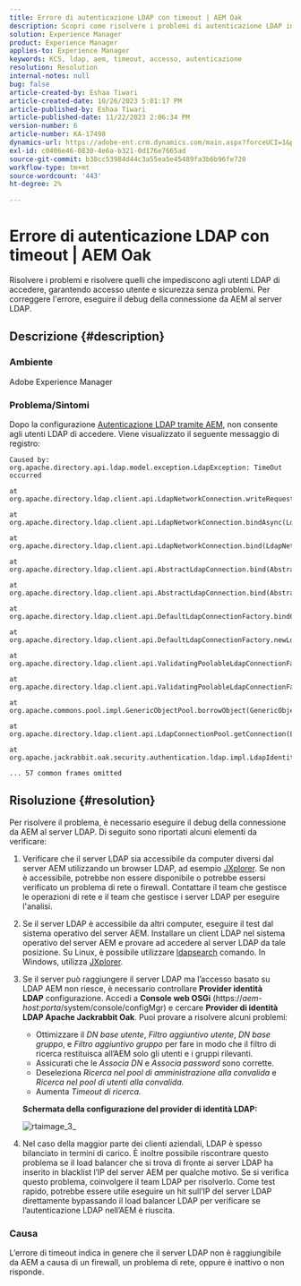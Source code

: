 ```yaml
---
title: Errore di autenticazione LDAP con timeout | AEM Oak
description: Scopri come risolvere i problemi di autenticazione LDAP in AEM.
solution: Experience Manager
product: Experience Manager
applies-to: Experience Manager
keywords: KCS, ldap, aem, timeout, accesso, autenticazione
resolution: Resolution
internal-notes: null
bug: false
article-created-by: Eshaa Tiwari
article-created-date: 10/26/2023 5:01:17 PM
article-published-by: Eshaa Tiwari
article-published-date: 11/22/2023 2:06:34 PM
version-number: 6
article-number: KA-17498
dynamics-url: https://adobe-ent.crm.dynamics.com/main.aspx?forceUCI=1&pagetype=entityrecord&etn=knowledgearticle&id=ab0c6943-2174-ee11-9ae7-6045bd0063aa
exl-id: c0406e46-0830-4e6a-b321-0d176e7665ad
source-git-commit: b38cc53984d44c3a55ea5e45489fa3b6b96fe720
workflow-type: tm+mt
source-wordcount: '443'
ht-degree: 2%

---
```


# Errore di autenticazione LDAP con timeout | AEM Oak


Risolvere i problemi e risolvere quelli che impediscono agli utenti LDAP di accedere, garantendo accesso utente e sicurezza senza problemi. Per correggere l&#39;errore, eseguire il debug della connessione da AEM al server LDAP.

## Descrizione {#description}


### <b>Ambiente</b>

Adobe Experience Manager



### <b>Problema/Sintomi</b>

Dopo la configurazione [Autenticazione LDAP tramite AEM](https://experienceleague.adobe.com/docs/experience-manager-65/administering/security/ldap-config.html?lang=en), non consente agli utenti LDAP di accedere. Viene visualizzato il seguente messaggio di registro:


```
Caused by: org.apache.directory.api.ldap.model.exception.LdapException: TimeOut occurred

at org.apache.directory.ldap.client.api.LdapNetworkConnection.writeRequest(LdapNetworkConnection.java:4106)

at org.apache.directory.ldap.client.api.LdapNetworkConnection.bindAsync(LdapNetworkConnection.java:1290)

at org.apache.directory.ldap.client.api.LdapNetworkConnection.bind(LdapNetworkConnection.java:1188)

at org.apache.directory.ldap.client.api.AbstractLdapConnection.bind(AbstractLdapConnection.java:127)

at org.apache.directory.ldap.client.api.AbstractLdapConnection.bind(AbstractLdapConnection.java:112)

at org.apache.directory.ldap.client.api.DefaultLdapConnectionFactory.bindConnection(DefaultLdapConnectionFactory.java:64)

at org.apache.directory.ldap.client.api.DefaultLdapConnectionFactory.newLdapConnection(DefaultLdapConnectionFactory.java:107)

at org.apache.directory.ldap.client.api.ValidatingPoolableLdapConnectionFactory.makeObject(ValidatingPoolableLdapConnectionFactory.java:133)

at org.apache.directory.ldap.client.api.ValidatingPoolableLdapConnectionFactory.makeObject(ValidatingPoolableLdapConnectionFactory.java:59)

at org.apache.commons.pool.impl.GenericObjectPool.borrowObject(GenericObjectPool.java:1188)

at org.apache.directory.ldap.client.api.LdapConnectionPool.getConnection(LdapConnectionPool.java:123)

at org.apache.jackrabbit.oak.security.authentication.ldap.impl.LdapIdentityProvider.connect(LdapIdentityProvider.java:771)

... 57 common frames omitted
```



## Risoluzione {#resolution}


Per risolvere il problema, è necessario eseguire il debug della connessione da AEM al server LDAP. Di seguito sono riportati alcuni elementi da verificare:

1. Verificare che il server LDAP sia accessibile da computer diversi dal server AEM utilizzando un browser LDAP, ad esempio [JXplorer](https://jxplorer.org/). Se non è accessibile, potrebbe non essere disponibile o potrebbe essersi verificato un problema di rete o firewall. Contattare il team che gestisce le operazioni di rete e il team che gestisce i server LDAP per eseguire l&#39;analisi.
2. Se il server LDAP è accessibile da altri computer, eseguire il test dal sistema operativo del server AEM. Installare un client LDAP nel sistema operativo del server AEM e provare ad accedere al server LDAP da tale posizione. Su Linux, è possibile utilizzare [ldapsearch](https://access.redhat.com/documentation/en-us/red_hat_directory_server/11/html/administration_guide/examples-of-common-ldapsearches) comando. In Windows, utilizza [JXplorer](https://jxplorer.org/).
3. Se il server può raggiungere il server LDAP ma l’accesso basato su LDAP AEM non riesce, è necessario controllare <b>Provider identità LDAP</b> configurazione. Accedi a <b>Console web OSGi</b> (https://*aem-host:porta*/system/console/configMgr) e cercare <b>Provider di identità LDAP Apache Jackrabbit Oak</b>. Puoi provare a risolvere alcuni problemi:

   - Ottimizzare il *DN base utente*, *Filtro aggiuntivo utente*, *DN base gruppo*, e *Filtro aggiuntivo gruppo* per fare in modo che il filtro di ricerca restituisca all’AEM solo gli utenti e i gruppi rilevanti.
   - Assicurati che le *Associa DN* e *Associa password* sono corrette.
   - Deseleziona *Ricerca nel pool di amministrazione alla convalida* e *Ricerca nel pool di utenti alla convalida.*
   - Aumenta *Timeout di ricerca.*

   <b>Schermata della configurazione del provider di identità LDAP:</b>


   ![rtaimage_3_](https://helpx.adobe.com/content/dam/help/en/experience-manager/kb/LDAP-error/jcr%3acontent/main-pars/image/rtaimage_3_.png "rtaimage_3_")
4. Nel caso della maggior parte dei clienti aziendali, LDAP è spesso bilanciato in termini di carico. È inoltre possibile riscontrare questo problema se il load balancer che si trova di fronte ai server LDAP ha inserito in blacklist l’IP del server AEM per qualche motivo. Se si verifica questo problema, coinvolgere il team LDAP per risolverlo. Come test rapido, potrebbe essere utile eseguire un hit sull’IP del server LDAP direttamente bypassando il load balancer LDAP per verificare se l’autenticazione LDAP nell’AEM è riuscita.


### <b>Causa</b>

L’errore di timeout indica in genere che il server LDAP non è raggiungibile da AEM a causa di un firewall, un problema di rete, oppure è inattivo o non risponde.
